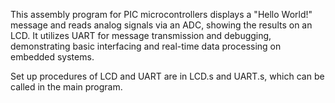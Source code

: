 This assembly program for PIC microcontrollers displays a "Hello World!" message and reads analog signals via an ADC, showing the results on an LCD. It utilizes UART for message transmission and debugging, demonstrating basic interfacing and real-time data processing on embedded systems.

Set up procedures of LCD and UART are in LCD.s and UART.s, which can be called in the main program.

